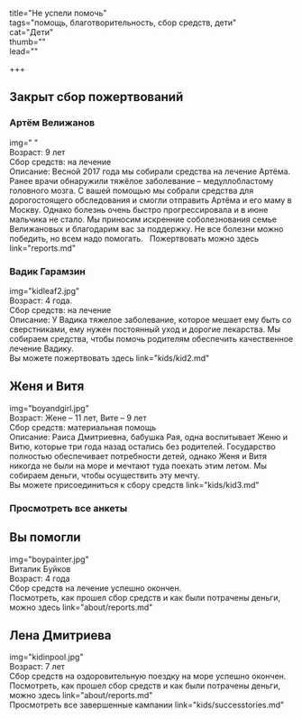 title="Не успели помочь"  
tags="помощь, благотворительность, сбор средств, дети"  
cat="Дети"   
thumb=""   
lead=""  

+++
## Закрыт сбор пожертвований
### Артём Велижанов
img=" "  
Возраст: 9 лет   
Сбор средств: на лечение   
Описание: Весной 2017 года мы собирали средства на лечение Артёма. Ранее врачи обнаружили тяжёлое заболевание – медуллобластому головного мозга. С вашей помощью мы собрали средства для дорогостоящего обследования и смогли отправить Артёма и его маму в Москву. Однако болезнь очень быстро прогрессировала и в июне мальчика не стало. Мы приносим искренние соболезнования семье Велижановых и благодарим вас за поддержку. Не все болезни можно победить, но всем надо помогать.   
Пожертвовать можно здесь link="reports.md"
### Вадик Гарамзин
img="kidleaf2.jpg"  
Возраст: 4 года.  
Сбор средств: на лечение  
Описание: У Вадика тяжелое заболевание, которое мешает ему быть со сверстниками, ему нужен постоянный уход и дорогие лекарства. Мы собираем средства, чтобы помочь родителям обеспечить качественное лечение Вадику.  
Вы можете пожертвовать здесь link="kids/kid2.md"  

## Женя и Витя
img="boyandgirl.jpg"  
Возраст: Жене – 11 лет, Вите – 9 лет  
Сбор средств: материальная помощь  
Описание: Раиса Дмитриевна, бабушка Рая, одна воспитывает Женю и Витю, которые три года назад остались без родителей. Государство полностью обеспечивает потребности детей, однако Женя и Витя никогда не были на море и мечтают туда поехать этим летом. Мы собираем деньги, чтобы осуществить эту мечту.  
Вы можете присоединиться к сбору средств link="kids/kid3.md"

### Просмотреть все анкеты
## Вы помогли
img="boypainter.jpg"  
Виталик Буйков  
Возраст: 4 года  
Сбор средств на лечение успешно окончен.  
Посмотреть, как прошел сбор средств и как были потрачены деньги, можно здесь link="about/reports.md"  
## Лена Дмитриева
img="kidinpool.jpg"   
Возраст: 7 лет  
Сбор средств на оздоровительную поездку на море успешно окончен.   
Посмотреть, как прошел сбор средств и как были потрачены деньги, можно здесь link="about/reports.md"  
Просмотреть все завершенные кампании
link="kids/successtories.md"  
